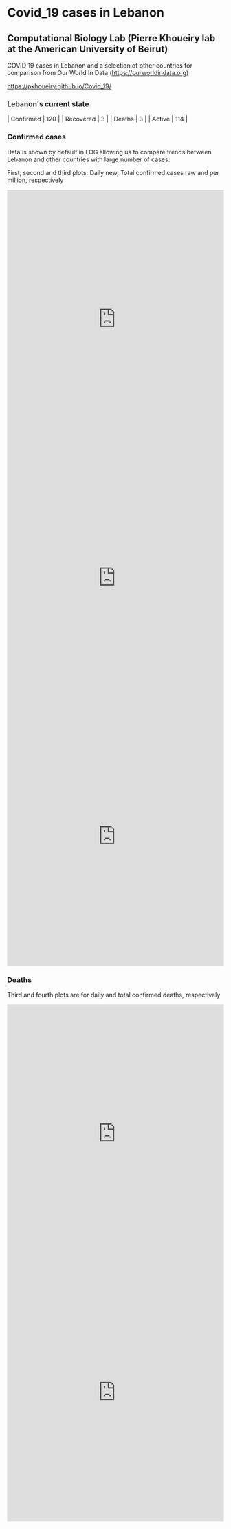 # Covid_19 cases in Lebanon
## Computational Biology Lab (Pierre Khoueiry lab at the American University of Beirut)

COVID 19 cases in Lebanon and a selection of other countries for comparison from Our World In Data (https://ourworldindata.org)

https://pkhoueiry.github.io/Covid_19/

### Lebanon's current state

| Confirmed | 120 |
| Recovered | 3   |
| Deaths    | 3   |
| Active    | 114 |

### Confirmed cases

Data is shown by default in LOG allowing us to compare trends between Lebanon and other countries with large number of cases.

First, second and third plots: Daily new, Total confirmed cases raw and per million, respectively

<iframe src="https://ourworldindata.org/grapher/daily-cases-covid-19-who?yScale=log&time=1..53&country=FRA+DEU+IRN+ITA+JOR+LBN+SAU+USA+CHN+OWID_WRL" style="width: 100%; height: 600px; border: 0px none;"></iframe>

<iframe src="https://ourworldindata.org/grapher/total-cases-covid-19-who?yScale=log&country=OWID_WRL+ITA+IRN+FRA+GBR+LBN+USA+DEU+SAU+CHN" style="width: 100%; height: 600px; border: 0px none;"></iframe>

<iframe src="https://ourworldindata.org/grapher/total-confirmed-cases-of-covid-19-per-million-people?tab=chart&country=OWID_WRL+ITA+IRN+FRA+GBR+LBN+USA+DEU+SAU+CHN" style="width: 100%; height: 600px; border: 0px none;"></iframe>

### Deaths

Third and fourth plots are for daily and total confirmed deaths, respectively

<iframe src="https://ourworldindata.org/grapher/daily-deaths-covid-19-who?yScale=log&time=2..54&country=OWID_WRL+ITA+IRN+FRA+GBR+LBN+USA+DEU+SAU+CHN" style="width: 100%; height: 600px; border: 0px none;"></iframe>

<iframe src="https://ourworldindata.org/grapher/total-deaths-covid-19-who?yScale=log&country=OWID_WRL+ITA+IRN+FRA+GBR+LBN+USA+DEU+SAU+CHN" style="width: 100%; height: 600px; border: 0px none;"></iframe>

